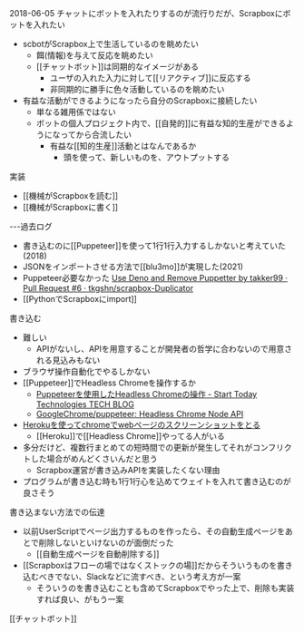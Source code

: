 
2018-06-05
チャットにボットを入れたりするのが流行りだが、Scrapboxにボットを入れたい
- scbotがScrapbox上で生活しているのを眺めたい
    - 餌(情報)を与えて反応を眺めたい
    - [[チャットボット]]は同期的なイメージがある
        - ユーザの入れた入力に対して[[リアクティブ]]に反応する
        - 非同期的に勝手に色々活動しているのを眺めたい
- 有益な活動ができるようになったら自分のScrapboxに接続したい
    - 単なる雑用係ではない
    - ボットの個人プロジェクト内で、[[自発的]]に有益な知的生産ができるようになってから合流したい
        - 有益な[[知的生産]]活動とはなんであるか
            - 頭を使って、新しいものを、アウトプットする

実装
- [[機械がScrapboxを読む]]
- [[機械がScrapboxに書く]]



---過去ログ
- 書き込むのに[[Puppeteer]]を使って1行1行入力するしかないと考えていた(2018)
- JSONをインポートさせる方法で[[blu3mo]]が実現した(2021)
- Puppeteer必要なかった [Use Deno and Remove Puppetter by takker99 · Pull Request #6 · tkgshn/scrapbox-Duplicator](https://github.com/tkgshn/scrapbox-Duplicator/pull/6/commits/09e4d201631bd7e8192b111bb3b5ad27577eb4d6)
- [[PythonでScrapboxにimport]]

書き込む
- 難しい
    - APIがないし、APIを用意することが開発者の哲学に合わないので用意される見込みもない
- ブラウザ操作自動化でやるしかない
- [[Puppeteer]]でHeadless Chromeを操作するか
    - [Puppeteerを使用したHeadless Chromeの操作 - Start Today Technologies TECH BLOG](https://tech.starttoday-tech.com/entry/puppeteer)
    - [GoogleChrome/puppeteer: Headless Chrome Node API](https://github.com/GoogleChrome/puppeteer)
- [Herokuを使ってchromeでwebページのスクリーンショットをとる](https://qiita.com/isamua/items/c6a2f2ae5e2b03ebca6e)
    - [[Heroku]]で[[Headless Chrome]]やってる人がいる
- 多分だけど、複数行まとめての短時間での更新が発生してそれがコンフリクトした場合がめんどくさいんだと思う
    - Scrapbox運営が書き込みAPIを実装したくない理由
- プログラムが書き込む時も1行1行心を込めてウェイトを入れて書き込むのが良さそう


書き込まない方法での伝達
- 以前UserScriptでページ出力するものを作ったら、その自動生成ページをあとで削除しないといけないのが面倒だった
    - [[自動生成ページを自動削除する]]
- [[Scrapboxはフローの場ではなくストックの場]]だからそういうものを書き込むべきでない、Slackなどに流すべき、という考え方が一案
    - そういうのを書き込むことも含めてScrapboxでやった上で、削除も実装すれば良い、がもう一案

[[チャットボット]]

